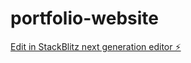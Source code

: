 # portfolio-website

[Edit in StackBlitz next generation editor ⚡️](https://stackblitz.com/~/github.com/nuraneisha/portfolio-website)